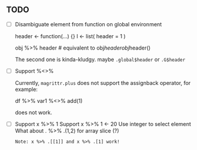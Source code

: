 
## TODO

 * [ ] Disambiguate element from function on global environment

     header <- function(...) {}
     l <- list( header = 1 ) 
     
     obj %>% header                # equivalent to obj$header
     obj %>% .GlobalEnv$header()      

   The second one is kinda-kludgy. maybe `.global$header` or `.G$header` 

 * [ ] Support %<>%

   Currently, `magrittr.plus` does not support the assignback operator,
   for example:
 
     df %>% var1 %<>% add(1) 
   
   does not work.


 * [ ] Support x %>% 1 
       Support x %>% 1 <- 20 
       Use integer to select element
       What about . %>% .(1,2) for array slice (?)

       Note: x %>% .[[1]] and x %>% .[1] work! 
